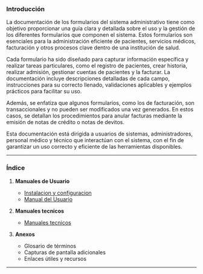 ### **Introducción**

La documentación de los formularios del sistema administrativo tiene como objetivo proporcionar una guía clara y detallada sobre el uso y la gestión de los diferentes formularios que componen el sistema. Estos formularios son esenciales para la administración eficiente de pacientes, servicios médicos, facturación y otros procesos clave dentro de una institución de salud.

Cada formulario ha sido diseñado para capturar información específica y realizar tareas particulares, como el registro de pacientes, crear historia, realizar admisión, gestionar cuentas de pacientes y la facturar. La documentación incluye descripciones detalladas de cada campo, instrucciones para su correcto llenado, validaciones aplicables y ejemplos prácticos para facilitar su uso.

Además, se enfatiza que algunos formularios, como los de facturación, son transaccionales y no pueden ser modificados una vez generados. En estos casos, se detallan los procedimientos para anular facturas mediante la emisión de notas de crédito o notas de devitos.

Esta documentación está dirigida a usuarios de sistemas, administradores, personal médico y técnico que interactúan con el sistema, con el fin de garantizar un uso correcto y eficiente de las herramientas disponibles.

---

### **Índice**


1. **Manuales de Usuario**
   - [Instalacion y configuracion](doc/sicadmin-main/instalacion/README.md)
   - [Manual del Usuario](doc/sicadmin-main/sicadmin-main/sistemas/README.md)

2. **Manuales tecnicos**
   - [Manuales tecnicos](doc/cosmos/README.md)

3. **Anexos**
   - Glosario de términos
   - Capturas de pantalla adicionales
   - Enlaces útiles y recursos

---

